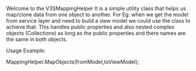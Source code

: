 Welcome to the V3SMappingHelper
It is a simple utility class that helps us map/clone data from one object to another. For Eg: when we get the model from service layer and need to build a view model we could use the class to achieve that. This handles public properties and also nested complex objects (Collections) as long as the public properties and there names are the same in both objects.

Usage Example:

MappingHelper.MapObjects(fromModel,toViewModel);
